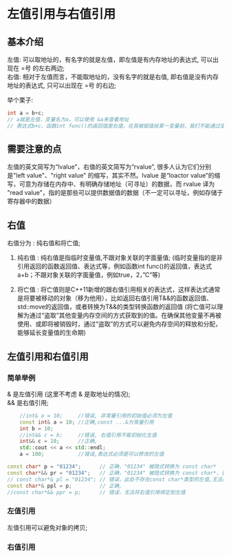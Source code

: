# 左值引用与右值引用

## 基本介绍
左值: 可以取地址的，有名字的就是左值，即左值是有内存地址的表达式, 可以出现在 =号 的左右两边;  
右值: 相对于左值而言，不能取地址的，没有名字的就是右值, 即右值是没有内存地址的表达式, 只可以出现在 =号 的右边;  

举个栗子:  
```c++
int a = b+c; 
// a就是左值，变量名为a，可以使用 &a来查看地址
// 表达式b+c、函数int func()的返回值是右值，在其被赋值给某一变量前，我们不能通过变量名找到它，＆(b+c)这样的操作则不会通过编译
```
## 需要注意的点
左值的英文简写为“lvalue”，右值的英文简写为“rvalue”, 很多人认为它们分别是"left value"、"right value" 的缩写，其实不然。lvalue 是“loactor value”的缩写，可意为存储在内存中、有明确存储地址（可寻址）的数据，而 rvalue 译为 "read value"，指的是那些可以提供数据值的数据（不一定可以寻址，例如存储于寄存器中的数据）


## 右值
右值分为 : 纯右值和将亡值;  

1. 纯右值 : 纯右值是指临时变量值,不跟对象关联的字面量值; (临时变量指的是非引用返回的函数返回值、表达式等，例如函数int func()的返回值，表达式a+b；不跟对象关联的字面量值，例如true，2，”C”等)  

2. 将亡值 : 将亡值则是C++11新增的跟右值引用相关的表达式，这样表达式通常是将要被移动的对象（移为他用），比如返回右值引用T&&的函数返回值、std::move的返回值，或者转换为T&&的类型转换函数的返回值 (将亡值可以理解为通过“盗取”其他变量内存空间的方式获取到的值。在确保其他变量不再被使用、或即将被销毁时，通过“盗取”的方式可以避免内存空间的释放和分配，能够延长变量值的生命期)

## 左值引用和右值引用
### 简单举例
& 是左值引用 (这里不考虑 & 是取地址的情况);  
&& 是右值引用;  
```cpp
    //int& a = 10;     //错误, 非常量引用的初始值必须为左值
    const int& a = 10; //正确,const ...&为常量引用
    int b = 10;  
    //int&& c = b;     //错误, 右值引用不能初始化左值
    int&& c = 10;      //正确, 
    std::cout << a << std::endl;
    a = 100;           //错误,表达式必须是可以修改的左值
```

```cpp
const char* p = "01234";      // 正确，"01234" 被隐式转换为 const char*
const char*&& pr = "01234";   // 正确，"01234" 被隐式转换为 const char*，该转换的结果是纯右值
// const char*& pl = "01234"; // 错误，此处不存在const char*类型的左值,无法用const char[6]的值初始化const char*&类型的引用(非常量限定)
const char*& ppl = p;         // 正确,
//const char*&& ppr = p;      // 错误，无法将右值引用绑定到左值
```
### 左值引用
左值引用可以避免对象的拷贝;  



### 右值引用
